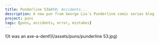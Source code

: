 ```yaml
---
title: Punderline 53&#58; Accidents...
description: A new pun from George Liu's Punderline comic series blog
project: puns
tags: [puns, accidents, error, mistakes]
---
```


![It was an axe-a-dent!](/assets/puns/punderline 53.jpg)
